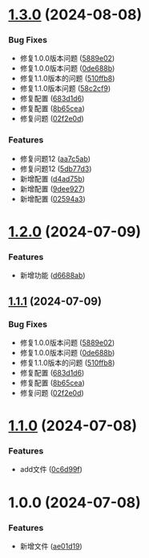# [1.3.0](https://github.com/hibehero/semver-demo/compare/v1.2.0...v1.3.0) (2024-08-08)


### Bug Fixes

* 修复1.0.0版本问题 ([5889e02](https://github.com/hibehero/semver-demo/commit/5889e02a6b68e1ed37ddc1d1a4b891d0968807db))
* 修复1.0.0版本问题 ([0de688b](https://github.com/hibehero/semver-demo/commit/0de688b321e898f15fdd3a79247234cf24feab74))
* 修复1.1.0版本的问题 ([510ffb8](https://github.com/hibehero/semver-demo/commit/510ffb855f1b926da75f88875d43358cfdea10bd))
* 修复1.1.0版本问题 ([58c2cf9](https://github.com/hibehero/semver-demo/commit/58c2cf95b8889564b7b60ece9126e5d2f661368e))
* 修复配置 ([683d1d6](https://github.com/hibehero/semver-demo/commit/683d1d621f3462beb86128c126d009ed7b726d2b))
* 修复配置 ([8b65cea](https://github.com/hibehero/semver-demo/commit/8b65ceadd033126e4e428596723095ce721046ff))
* 修复问题 ([02f2e0d](https://github.com/hibehero/semver-demo/commit/02f2e0dbf387478d26b3b65f0e29a1dea8854ce0))


### Features

* 修复问题12 ([aa7c5ab](https://github.com/hibehero/semver-demo/commit/aa7c5abc29d3fe321f1ee69f58822b0e8d741d08))
* 修复问题12 ([5db77d3](https://github.com/hibehero/semver-demo/commit/5db77d3aee91fa1940311f55b4336cb443bf1ace))
* 新增配置 ([d4ad75b](https://github.com/hibehero/semver-demo/commit/d4ad75bfe941bbf6c59bdef221af82a04514083a))
* 新增配置 ([9dee927](https://github.com/hibehero/semver-demo/commit/9dee927bcc27482464d2ec242cdea4f8f175fb10))
* 新增配置 ([02594a3](https://github.com/hibehero/semver-demo/commit/02594a34628b89f6d744568fa966e8ea1064853a))

# [1.2.0](https://github.com/hibehero/semver-demo/compare/v1.1.0...v1.2.0) (2024-07-09)


### Features

* 新增功能 ([d6688ab](https://github.com/hibehero/semver-demo/commit/d6688abe3c1a3ff98fc0ae64300b8630145d5a95))
## [1.1.1](https://github.com/hibehero/semver-demo/compare/v1.1.0...v1.1.1) (2024-07-09)


### Bug Fixes

* 修复1.0.0版本问题 ([5889e02](https://github.com/hibehero/semver-demo/commit/5889e02a6b68e1ed37ddc1d1a4b891d0968807db))
* 修复1.0.0版本问题 ([0de688b](https://github.com/hibehero/semver-demo/commit/0de688b321e898f15fdd3a79247234cf24feab74))
* 修复1.1.0版本的问题 ([510ffb8](https://github.com/hibehero/semver-demo/commit/510ffb855f1b926da75f88875d43358cfdea10bd))
* 修复配置 ([683d1d6](https://github.com/hibehero/semver-demo/commit/683d1d621f3462beb86128c126d009ed7b726d2b))
* 修复配置 ([8b65cea](https://github.com/hibehero/semver-demo/commit/8b65ceadd033126e4e428596723095ce721046ff))
* 修复问题 ([02f2e0d](https://github.com/hibehero/semver-demo/commit/02f2e0dbf387478d26b3b65f0e29a1dea8854ce0))

# [1.1.0](https://github.com/hibehero/semver-demo/compare/v1.0.0...v1.1.0) (2024-07-08)


### Features

* add文件 ([0c6d99f](https://github.com/hibehero/semver-demo/commit/0c6d99f448433cfc8beedfcbd35803bd287885af))

# 1.0.0 (2024-07-08)


### Features

* 新增文件 ([ae01d19](https://github.com/hibehero/semver-demo/commit/ae01d19e1be4104ee3e736e7e04cc1a6ebdd2d68))
